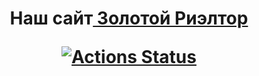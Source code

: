 <h1 align="center">Наш сайт<a href="https://goldenrealtor.netlify.app/" target="_blank"> Золотой Риэлтор</a>

[![Actions Status](https://github.com/nikitos3000/proekt1315/actions/workflows/github-actions.yml/badge.svg)](https://github.com/nikitos3000/proekt1315/actions/workflows/github-actions.yml)
